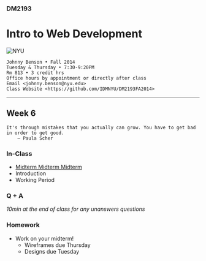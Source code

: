 ### DM2193

# Intro to Web Development

![NYU](http://j-hnnybens-n.com/capture/imami.png)

    Johnny Benson • Fall 2014
    Tuesday & Thursday • 7:30-9:20PM
    Rm 813 • 3 credit hrs
    Office hours by appointment or directly after class
    Email <johnny.benson@nyu.edu>
    Class Website <https://github.com/IDMNYU/DM2193FA2014>

---

## Week 6

    It's through mistakes that you actually can grow. You have to get bad in order to get good.
        — Paula Scher

### In-Class
* [Midterm Midterm Midterm](../midterm/README.md)
* Introduction
* Working Period

### Q + A
*10min at the end of class for any unanswers questions*

### Homework
* Work on your midterm!
  * Wireframes due Thursday
  * Designs due Tuesday
